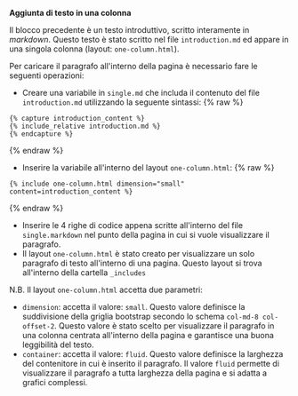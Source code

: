 **Aggiunta di testo in una colonna**

Il blocco precedente è un testo introduttivo, scritto interamente in _markdown_. Questo testo è stato scritto nel file `introduction.md` ed appare in una singola colonna (layout: `one-column.html`).

Per caricare il paragrafo all'interno della pagina è necessario fare le seguenti operazioni:
- Creare una variabile in `single.md` che includa il contenuto del file `introduction.md` utilizzando la seguente sintassi:
{% raw %}
```
{% capture introduction_content %}
{% include_relative introduction.md %}
{% endcapture %}
```
{% endraw %}
- Inserire la variabile all'interno del layout `one-column.html`:
{% raw %}
```
{% include one-column.html dimension="small" content=introduction_content %}
```
{% endraw %}
- Inserire le 4 righe di codice appena scritte all'interno del file `single.markdown` nel punto della pagina in cui si vuole visualizzare il paragrafo.
- Il layout `one-column.html` è stato creato per visualizzare un solo paragrafo di testo all'interno di una pagina. Questo layout si trova all'interno della cartella `_includes`

N.B. Il layout `one-column.html` accetta due parametri:
- `dimension`: accetta il valore: `small`. Questo valore definisce la suddivisione della griglia bootstrap secondo lo schema `col-md-8 col-offset-2`. Questo valore è stato scelto per visualizzare il paragrafo in una colonna centrata all'interno della pagina e garantisce una buona leggibilità del testo.
- `container`: accetta il valore: `fluid`. Questo valore definisce la larghezza del contenitore in cui è inserito il paragrafo. Il valore `fluid` permette di visualizzare il paragrafo a tutta larghezza della pagina e si adatta a grafici complessi.